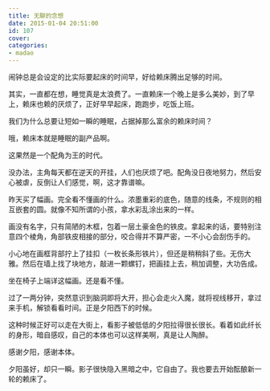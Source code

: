 ```yaml
---
title: 无聊的念想
date: 2015-01-04 20:51:00
id: 107
cover: 
categories:
- madao
---
```


闹钟总是会设定的比实际要起床的时间早，好给赖床腾出足够的时间。

其实，一直都在想，睡觉真是太浪费了。一直赖床一个晚上是多么美妙，到了早上，赖床也赖的厌烦了，正好早早起床，跑跑步，吃饭上班。

我们为什么总要让短如一瞬的睡眠，占据掉那么富余的赖床时间？

哦，赖床本就是睡眠的副产品啊。

这果然是一个配角为王的时代。

没办法，主角每天都在逆天的开挂，人们也厌烦了吧。配角没日夜地努力，然后安心被虐，反倒让人们感觉，啊，这才靠谱嘛。

昨天买了幅画。完全看不懂画的什么。浓墨重彩的底色，随意的线条，不规则的相互嵌套的圆。就像不知所谓的小孩，拿水彩乱涂出来的一样。

画没有名字，只有简陋的木框，包着一层土豪金色的铁皮。拿起来的话，要特别注意四个棱角，角部铁皮相接的部分，咬合得并不算严密，一不小心会刮伤手的。

小心地在画框背部拧上了挂扣（一枚长条形铁片），但还是稍稍斜了些。无伤大雅。然后在墙上找了块地方，敲进一颗螺钉，把画挂上去，稍加调整，大功告成。

坐在椅子上端详这幅画。还是看不懂。

过了一两分钟，突然意识到脑洞即将大开，担心会走火入魔，就将视线移开，拿过来手机，解锁看看时间。正是夕阳西下的时候。

这种时候正好可以走在大街上，看影子被低低的夕阳拉得很长很长。看着如此纤长的身形，暗自感叹，自己的本体也可以这样美啊，真是让人陶醉。

感谢夕阳，感谢本体。

夕阳虽好，却只一瞬。影子很快隐入黑暗之中，它自由了。我也要去开始酝酿新一轮的赖床了。
